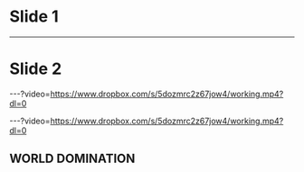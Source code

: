 # Slide 1

---

# Slide 2

---?video=https://www.dropbox.com/s/5dozmrc2z67jow4/working.mp4?dl=0


---?video=https://www.dropbox.com/s/5dozmrc2z67jow4/working.mp4?dl=0

## WORLD DOMINATION
